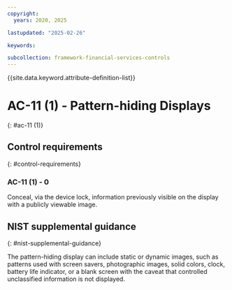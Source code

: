 ```yaml
---
copyright:
  years: 2020, 2025

lastupdated: "2025-02-26"

keywords:

subcollection: framework-financial-services-controls
---
```


{{site.data.keyword.attribute-definition-list}}

# AC-11 (1) -  Pattern-hiding Displays
{: #ac-11 (1)}

## Control requirements
{: #control-requirements}



### AC-11 (1) - 0


Conceal, via the device lock, information previously visible on the display with a publicly viewable image.












## NIST supplemental guidance
{: #nist-supplemental-guidance}

The pattern-hiding display can include static or dynamic images, such as patterns used with screen savers, photographic images, solid colors, clock, battery life indicator, or a blank screen with the caveat that controlled unclassified information is not displayed.
